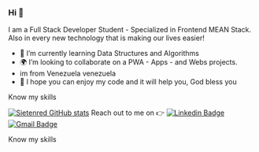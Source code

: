 ### Hi :wave:

I am a Full Stack Developer Student - Specialized in Frontend MEAN Stack. Also in every new technology that is making our lives easier!
- 🧩 I’m currently learning Data Structures and Algorithms
- 🌍 I’m looking to collaborate on a PWA - Apps - and Webs projects.
- im from Venezuela venezuela
- 🚀 I hope you can enjoy my code and it will help you, God bless you


Know my skills


[![Sietenred GitHub stats](https://github-readme-stats.vercel.app/api?username=sietenred)](https://github.com/anuraghazra/github-readme-stats)
Reach out to me on :point_right: [![Linkedin Badge](https://img.shields.io/badge/-Linkedin-4169E1?style=flat-square&logo=Linkedin&logoColor=white&&link=https://www.linkedin.com/in/sietenred/)](https://www.linkedin.com/in/sietenred/)
[![Gmail Badge](https://img.shields.io/badge/-Gmail-c14438?style=flat-square&logo=Gmail&logoColor=white&link=mailto:rvividha@gmail.com)](mailto:sietenred@gmail.com)

Know my skills
